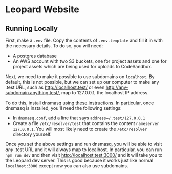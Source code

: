 # Leopard Website

## Running Locally

First, make a `.env` file. Copy the contents of `.env.template` and fill it in with the necessary details. To do so, you will need:

- A postgres database
- An AWS account with two S3 buckets, one for project assets and one for project assets which are being used for uploads to CodeSandbox.

Next, we need to make it possible to use subdomains on `localhost`. By default, this is not possible, but we can set up our computer to make any .test URL, such as http://localhost.test/ or even http://any-subdomain.anything.test/, map to 127.0.0.1, the localhost IP address.

To do this, install dnsmasq using [these instructions](https://gist.github.com/ogrrd/5831371). In particular, once dnsmasq is installed, you'll need the following settings:

- In `dnsmasq.conf`, add a line that says `address=/.test/127.0.0.1`
- Create a file `/etc/resolver/test` that contains the content `nameserver 127.0.0.1`. You will most likely need to create the `/etc/resolver` directory yourself.

Once you set the above settings and run dnsmasq, you will be able to visit _any_ .test URL and it will always map to localhost. In particular, you can run `npm run dev` and then visit http://localhost.test:3000/ and it will take you to the Leopard dev server. This is good because it works just like normal `localhost:3000` except now you can also use subdomains.
